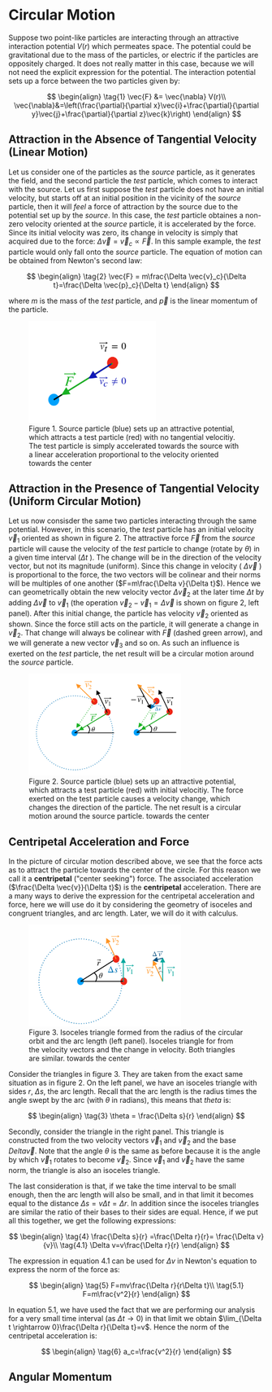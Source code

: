 # Circular Motion

Suppose two point-like particles are interacting through an attractive interaction potential $V(r)$ which permeates space. The potential could be gravitational
due to the mass of the particles, or electric if the particles are oppositely charged. It does not really matter in this case, because we will not need the explicit expression for the potential. 
The interaction potential sets up a force between the two particles given by:

$$
\begin{align}
\tag{1}
\vec{F} &= \vec{\nabla} V(r)\\
\vec{\nabla}&=\left(\frac{\partial}{\partial x}\vec{i}+\frac{\partial}{\partial y}\vec{j}+\frac{\partial}{\partial z}\vec{k}\right)
\end{align}
$$


## Attraction in the Absence of Tangential Velocity (Linear Motion)

Let us consider one of the particles as the *source* particle, as it generates the field, and the second particle the *test* particle, 
which comes to interact with the source. Let us first suppose the *test* particle does not have an initial velocity, but starts off at an 
initial position in the vicinity of the *source* particle, then it will *feel* a force of attraction by the source due to the potential set up
by the *source*. In this case, the *test* particle obtaines a non-zero velocity oriented at the *source* particle, it is accelerated by the force. 
Since its initial velocity was zero, its change in velocity is simply that acquired due to the force: $\Delta \vec{v} = \vec{v}_c\propto \vec{F}$.
In this sample example, the *test* particle would only fall onto the *source* particle. The equation of motion can be obtained from Newton's
second law: 

$$
\begin{align}
\tag{2}
\vec{F} = m\frac{\Delta \vec{v}_c}{\Delta t}=\frac{\Delta \vec{p}_c}{\Delta t}
\end{align}
$$

where $m$ is the mass of the *test* particle, and $\vec{p}$ is the linear momentum of the particle.

<figure>
    <img src="/projects/figures/two_particle_attraction.png" alt="figure" width=250 height=200>
    <figcaption>Figure 1. Source particle (blue) sets up an attractive potential, which attracts a test particle (red) with no tangential velocitiy. The test particle is simply accelerated towards the source with a linear acceleration proportional to the velocity oriented
    towards the center</figcaption>
</figure>

## Attraction in the Presence of Tangential Velocity (Uniform Circular Motion)

Let us now consisder the same two particles interacting through the same potential. However, in this scenario, the *test* particle 
has an initial velocity $\vec{v}_1$ oriented as shown in figure 2. The attractive force $\vec{F}$ from the *source* particle will cause the velocity of the *test* particle to change (rotate by $\theta$) in a given time interval ($\Delta t$ ). The change will be in the direction of the velocity vector, but not its magnitude (uniform). Since this change in velocity ( $\Delta \vec{v}$ ) is proportional to the force, the two vectors will be colinear and their norms will be multiples of one another ($F=m\frac{\Delta v}{\Delta t}$). Hence we can geometrically obtain the new velocity vector $\Delta \vec{v}_2$ at the later time $\Delta t$ by adding $\Delta \vec{v}$ to $\vec{v}_1$ (the operation $\vec{v}_2-\vec{v}_1=\Delta \vec{v}$ is shown on figure 2, left panel). After this initial change, the particle has velocity $\vec{v}_2$ oriented as shown. Since the force still acts on the particle, it will generate a change in $\vec{v}_2$. That change will always be colinear with $\vec{F}$ (dashed green arrow), and we will generate a new vector $\vec{v}_3$ and so on. As such an influence is exerted on the *test* particle, the net result will be a circular motion around the *source* particle.

<figure>
    <img src="/projects/figures/circular_motion.png" alt="figure" width=300 height=200>
    <figcaption>Figure 2. Source particle (blue) sets up an attractive potential, which attracts a test particle (red) with initial velocitiy. The force exerted on the test particle causes a velocity change, which changes the direction of the particle. The net result is a circular motion around the source particle.
    towards the center</figcaption>
</figure>

## Centripetal Acceleration and Force
In the picture of circular motion described above, we see that the force acts as to attract the particle towards the center of the circle. For this reason we call it a **centripetal** ("center seeking") force. The associated acceleration ($\frac{\Delta \vec{v}}{\Delta t}$) is the **centripetal** acceleration. There are a many ways to derive the expression for the centripetal acceleration and force, here we will use do it by considering the geometry of isoceles and congruent triangles, and arc length. Later, we will do it with calculus.   

<figure>
    <img src="/projects/figures/triangles.png" alt="figure" width=300 height=200>
    <figcaption>Figure 3. Isoceles triangle formed from the radius of the circular orbit and the arc length (left panel). Isoceles triangle for from the velocity vectors and the change in velocity. Both triangles are similar.
    towards the center</figcaption>
</figure>

Consider the triangles in figure 3. They are taken from the exact same situation as in figure 2. On the left panel, we have an isoceles triangle with sides $r$, $\Delta s$, the arc length. Recall that the arc length is the radius times the angle swept by the arc (with $\theta$ in radians), this means that $theta$ is:

$$
\begin{align}
\tag{3}
\theta = \frac{\Delta s}{r}
\end{align}
$$

Secondly, consider the triangle in the right panel. This triangle is constructed from the two velocity vectors $\vec{v}_1$ and $\vec{v}_2$ and the base $Delta \vec{v}$. Note that the angle $\theta$ is the same as before because it is the angle by which $\vec{v}_1$ rotates to become $\vec{v}_2$. Since $\vec{v}_1$ and $\vec{v}_2$ have the same norm, the triangle is also an isoceles triangle.  

The last consideration is that, if we take the time interval to be small enough, then the arc length will also be small, and in that limit
it becomes equal to the distance $\Delta s = v\Delta t=\Delta r$. In addition since the isoceles triangles are similar the ratio of their bases to their sides are equal. Hence, if we put all this together, we get the following expressions: 

$$
\begin{align}
\tag{4}
\frac{\Delta s}{r} =\frac{\Delta r}{r}= \frac{\Delta v}{v}\\
\tag{4.1}
\Delta v=v\frac{\Delta r}{r}
\end{align}
$$

The expression in equation 4.1 can be used for $\Delta v$ in Newton's equation to express the norm of the force as:

$$
\begin{align}
\tag{5}
F=mv\frac{\Delta r}{r\Delta t}\\
\tag{5.1}
F=m\frac{v^2}{r}
\end{align}
$$

In equation 5.1, we have used the fact that we are performing our analysis for a very small time interval (as $\Delta t\rightarrow 0$) in that limit we obtain $\lim_{\Delta t \rightarrow 0}\frac{\Delta r}{\Delta t}=v$. Hence the norm of the centripetal acceleration is:

$$
\begin{align}
\tag{6}
a_c=\frac{v^2}{r}
\end{align}
$$

## Angular Momentum 
